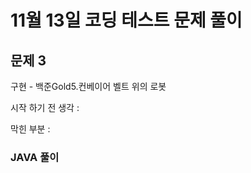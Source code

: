 # 11월 13일 코딩 테스트 문제 풀이

## 문제 3

구현 - 백준Gold5.컨베이어 벨트 위의 로봇

시작 하기 전 생각 : 

막힌 부분 :
### JAVA 풀이
```

```
